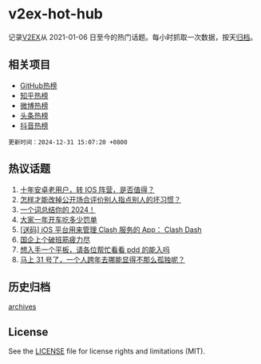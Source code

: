 # v2ex-hot-hub

 记录[V2EX](https://www.v2ex.com/)从 2021-01-06 日至今的热门话题。每小时抓取一次数据，按天[归档](archives)。
 
 ## 相关项目

- [GitHub热榜](https://github.com/it985/github-hot-hub)
- [知乎热榜](https://github.com/it985/zhihu-hot-hub)
- [微博热榜](https://github.com/it985/weibo-hot-hub)
- [头条热榜](https://github.com/it985/toutiao-hot-hub)
- [抖音热榜](https://github.com/it985/douyin-hot-hub)


 `更新时间：2024-12-31 15:07:20 +0800`

## 热议话题

1. [十年安卓老用户，转 IOS 阵营，是否值得？](https://www.v2ex.com/t/1101339)
1. [怎样才能改掉公开场合评价别人指点别人的坏习惯？](https://www.v2ex.com/t/1101430)
1. [一个词总结你的 2024！](https://www.v2ex.com/t/1101473)
1. [大家一年开车吃多少罚单](https://www.v2ex.com/t/1101303)
1. [[送码] iOS 平台用来管理 Clash 服务的 App： Clash Dash](https://www.v2ex.com/t/1101519)
1. [国企上个破班筋疲力尽](https://www.v2ex.com/t/1101342)
1. [想入手一个平板，请各位帮忙看看 pdd 的能入吗](https://www.v2ex.com/t/1101431)
1. [马上 31 号了，一个人跨年去哪能显得不那么孤独呢？](https://www.v2ex.com/t/1101351)

## 历史归档

[archives](archives)

## License

See the [LICENSE](LICENSE) file for license rights and limitations (MIT).
